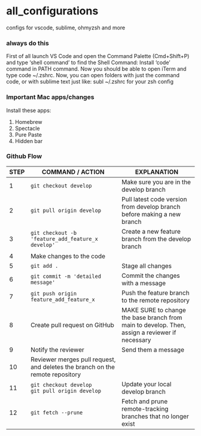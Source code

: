 # all_configurations
configs for vscode, sublime, ohmyzsh and more



### always do this ####

First of all launch VS Code and open the Command Palette (Cmd+Shift+P) and type ‘shell command’ to find the Shell Command: Install ‘code’ command in PATH command. Now you should be able to open iTerm and type code ~/.zshrc.
Now, you can open folders with just the command code, or with sublime text just like: subl ~/.zshrc for your zsh config

### Important Mac apps/changes
Install these apps:
1. Homebrew
2. Spectacle
3. Pure Paste
4. Hidden bar

### Github Flow ###
| STEP | COMMAND / ACTION | EXPLANATION |
|------|------------------|-------------|
| 1    | `git checkout develop` | Make sure you are in the develop branch |
| 2    | `git pull origin develop` | Pull latest code version from develop branch before making a new branch |
| 3    | `git checkout -b 'feature_add_feature_x develop'` | Create a new feature branch from the develop branch |
| 4    | Make changes to the code | |
| 5    | `git add .` | Stage all changes |
| 6    | `git commit -m 'detailed message'` | Commit the changes with a message |
| 7    | `git push origin feature_add_feature_x` | Push the feature branch to the remote repository |
| 8    | Create pull request on GitHub | MAKE SURE to change the base branch from main to develop. Then, assign a reviewer if necessary |
| 9    | Notify the reviewer | Send them a message |
| 10   | Reviewer merges pull request, and deletes the branch on the remote repository | |
| 11   | `git checkout develop`<br>`git pull origin develop` | Update your local develop branch |
| 12   | `git fetch --prune` | Fetch and prune remote-tracking branches that no longer exist |
